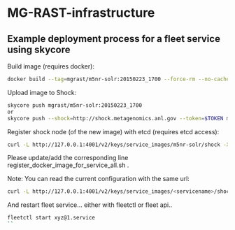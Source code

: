 # MG-RAST-infrastructure


## Example deployment process for a fleet service using skycore
Build image (requires docker):
```bash
docker build --tag=mgrast/m5nr-solr:20150223_1700 --force-rm --no-cache https://raw.githubusercontent.com/MG-RAST/myM5NR/master/solr/docker/Dockerfile
```
Upload image to Shock:
```bash
skycore push mgrast/m5nr-solr:20150223_1700
or
skycore push --shock=http://shock.metagenomics.anl.gov --token=$TOKEN mgrast/m5nr-solr:20150223_1700
```
Register shock node (of the new image) with etcd (requires etcd access):
```bash
curl -L http://127.0.0.1:4001/v2/keys/service_images/m5nr-solr/shock -XPUT -d value="shock.metagenomics.anl.gov/node/<node_id>"
```
Please update/add the corresponding line register_docker_image_for_service_all.sh .

Note: You can read the current configuration with the same url:
```bash
curl -L http://127.0.0.1:4001/v2/keys/service_images/<servicename>/shock
```

And restart fleet service... either with fleetctl or fleet api..
```bash
fleetctl start xyz@1.service
``


